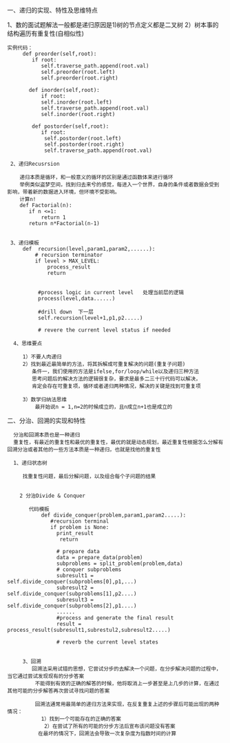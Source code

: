 一、递归的实现、特性及思维特点

   1、数的面试题解法一般都是递归原因是1)树的节点定义都是二叉树   2）树本事的结构遍历有重复性(自相似性)
   
    
    实例代码：
         def preorder(self,root):
            if root:
               self.traverse_path.append(root.val)
               self.preorder(root.left)
               self.preorder(root.right)
           
           def inorder(self,root):
               if root:
               self.inorder(root.left)
               self.traverse_path.append(root.val)
               self.inorder(root.right)
               
            def postorder(self,root):
               if root:
                self.postorder(root.left)
                self.postorder(root.right)
                self.traverse_path.append(root.val)
   
     2、递归Recusrsion
        
        递归本质是循环，和一般意义的循环的区别是通过函数体来进行循环
        举例类似盗梦空间，找到归去来兮的感觉，每进入一个世界，自身的条件或者数据会受到影响，带着新的数据进入环境，但环境不受影响。
        计算n!
        def Factorial(n):
           if n <=1:
               return 1
           return n*Factorial(n-1)
           
           
     3、递归模板
         def  recursion(level,param1,param2,......):
             # recursion terminator
             if level > MAX_LEVEL:
                 process_result
                 return
              
              
              #process logic in current level   处理当前层的逻辑
              process(level,data......)
              
              #drill down  下一层
              self.recursion(level+1,p1,p2.....)
              
              # revere the current level status if needed
              
      4、思维要点
      
         1）不要人肉递归
         2）找到最近最简单的方法，将其拆解成可重复解决的问题(重复子问题)
            条件一，我们使用的方法是ifelse,for/loop/while以及递归三种方法
            思考问题后的解决方法的逻辑很复杂，要求是最多二三十行代码可以解决，
            肯定会存在可重复项，循环或者递归两种情况，解决的关键是找到可重复项
            
         3）数学归纳法思维
             最开始说n = 1,n=2的时候成立的，且n成立n+1也是成立的
             
             
  二、分治、回溯的实现和特性
  
      分治和回溯本质也是一种递归
      重复性，有最近的重复性和最优的重复性，最优的就是动态规划，最近重复性根据怎么分解有回溯分治或者其他的一些方法本质是一种递归，也就是找他的重复性
      
      1、递归状态树
		
		 找重复性问题，最后分解问题，以及组合每个子问题的结果
		 
		 
		2 分治Divide & Conquer
		
		   代码模板
			   def divide_conquer(problem,param1,param2.....):
				  #recursion terminal
				  if problem is None:
				    print_result
					 return
					
					# prepare data
					data = prepare_data(problem)
					subproblems = split_problem(problem,data)
					# conquer subproblems
					subresult1 = self.divide_conquer(subproblems[0],p1,...)
					subresult2 = self.divide_conquer(subproblems[1],p2....)
					subresult3 = self.divide_conquer(subproblems[2],p1....)
				    ......
					#process and generate the final result
					result = process_result(subresult1,subrestul2,subresult2.....)
					
					# reverb the current level states
					
					
		 3、回溯
		    回溯法采用试错的思想，它尝试分步的去解决一个问题，在分步解决问题的过程中，当它通过尝试发现现有的分步答案
			 不能得到有效的正确的解答的时候，他将取消上一步甚至是上几步的计算，在通过其他可能的分步解答再次尝试寻找问题的答案
			 
			 回溯法通常用最简单的递归方法来实现，在反复重复上述的步骤后可能出现的两种情况：
			   1）找到一个可能存在的正确的答案
				2）在尝试了所有的可能的分步方法后宣布该问题没有答案
			  在最坏的情况下，回溯法会导致一次复杂度为指数时间的计算
					


       
        
       
       
       
       
       
       
       
       
       
       
       
       
       
       
       
       
       
       
       
       
